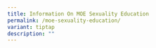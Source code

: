 ```yaml
---
title: Information On MOE Sexuality Education
permalink: /moe-sexuality-education/
variant: tiptap
description: ""
---
```

